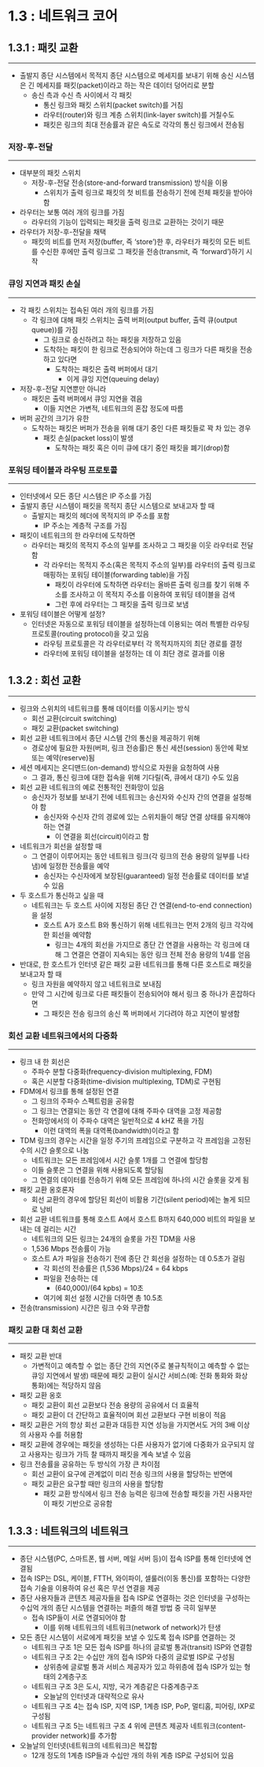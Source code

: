# 1.3 : 네트워크 코어

## 1.3.1 : 패킷 교환

---

-   출발지 종단 시스템에서 목적지 종단 시스템으로 메세지를 보내기 위해 송신 시스템은 긴 메세지를 패킷(packet)이라고 하는 작은 데이터 덩어리로 분할
    -   송신 측과 수신 측 사이에서 각 패킷
        -   통신 링크와 패킷 스위치(packet switch)를 거침
        -   라우터(router)와 링크 계층 스위치(link-layer switch)를 거칠수도
        -   패킷은 링크의 최대 전송률과 같은 속도로 각각의 통신 링크에서 전송됨

### 저장-후-전달

---

-   대부분의 패킷 스위치
    -   저장-후-전달 전송(store-and-forward transmission) 방식을 이용
        -   스위치가 출력 링크로 패킷의 첫 비트를 전송하기 전에 전체 패킷을 받아야 함
-   라우터는 보통 여러 개의 링크를 가짐
    -   라우터의 기능이 입력되는 패킷을 출력 링크로 교환하는 것이기 때문
-   라우터가 저장-후-전달을 채택
    -   패킷의 비트를 먼저 저장(buffer, 즉 ‘store’)한 후, 라우터가 패킷의 모든 비트를 수신한 후에만 출력 링크로 그 패킷을 전송(transmit, 즉 ‘forward’)하기 시작

### 큐잉 지연과 패킷 손실

---

-   각 패킷 스위치는 접속된 여러 개의 링크를 가짐
    -   각 링크에 대해 패킷 스위치는 출력 버퍼(output buffer, 출력 큐(output queue))를 가짐
        -   그 링크로 송신하려고 하는 패킷을 저장하고 있음
        -   도착하는 패킷이 한 링크로 전송되어야 하는데 그 링크가 다른 패킷을 전송하고 있다면
            -   도착하는 패킷은 출력 버퍼에서 대기
                -   이게 큐잉 지연(queuing delay)
-   저장-후-전달 지연뿐만 아니라
    -   패킷은 출력 버퍼에서 큐잉 지연을 겪음
        -   이들 지연은 가변적, 네트워크의 혼잡 정도에 따름
-   버퍼 공간의 크기가 유한
    -   도착하는 패킷은 버퍼가 전송을 위해 대기 중인 다른 패킷들로 꽉 차 있는 경우
        -   패킷 손실(packet loss)이 발생
            -   도착하는 패킷 혹은 이미 큐에 대기 중인 패킷을 폐기(drop)함

### 포워딩 테이블과 라우팅 프로토콜

---

-   인터넷에서 모든 종단 시스템은 IP 주소를 가짐
-   출발지 종단 시스템이 패킷을 목적지 종단 시스템으로 보내고자 할 때
    -   출발지는 패킷의 헤더에 목적지의 IP 주소를 포함
        -   IP 주소는 계층적 구조를 가짐
-   패킷이 네트워크의 한 라우터에 도착하면
    -   라우터는 패킷의 목적지 주소의 일부를 조사하고 그 패킷을 이웃 라우터로 전달함
        -   각 라우터는 목적지 주소(혹은 목적지 주소의 일부)를 라우터의 출력 링크로 매핑하는 포워딩 테이블(forwarding table)을 가짐
            -   패킷이 라우터에 도착하면 라우터는 올바른 출력 링크를 찾기 위해 주소를 조사하고 이 목적지 주소를 이용하여 포워딩 테이블을 검색
            -   그런 후에 라우터는 그 패킷을 출력 링크로 보냄
-   포워딩 테이블은 어떻게 설정?
    -   인터넷은 자동으로 포워딩 테이블을 설정하는데 이용되는 여러 특별한 라우팅 프로토콜(routing protocol)을 갖고 있음
        -   라우팅 프로토콜은 각 라우터로부터 각 목적지까지의 최단 경로를 결정
        -   라우터에 포워딩 테이블을 설정하는 데 이 최단 경로 결과를 이용

## 1.3.2 : 회선 교환

---

-   링크와 스위치의 네트워크를 통해 데이터를 이동시키는 방식
    -   회선 교환(circuit switching)
    -   패킷 교환(packet switching)
-   회선 교환 네트워크에서 종단 시스템 간의 통신을 제공하기 위해
    -   경로상에 필요한 자원(버퍼, 링크 전송률)은 통신 세션(session) 동안에 확보 또는 예약(reserve)됨
-   세션 메세지는 온디맨드(on-demand) 방식으로 자원을 요청하여 사용
    -   그 결과, 통신 링크에 대한 접속을 위해 기다릴(즉, 큐에서 대기) 수도 있음
-   회선 교환 네트워크의 예로 전통적인 전화망이 있음
    -   송신자가 정보를 보내기 전에 네트워크는 송신자와 수신자 간의 연결을 설정해야 함
        -   송신자와 수신자 간의 경로에 있는 스위치들이 해당 연결 상태를 유지해야 하는 연결
            -   이 연결을 회선(circuit)이라고 함
-   네트워크가 회선을 설정할 때
    -   그 연결이 이루어지는 동안 네트워크 링크(각 링크의 전송 용량의 일부를 나타냄)에 일정한 전송률을 예약
        -   송신자는 수신자에게 보장된(guaranteed) 일정 전송률로 데이터를 보낼 수 있음
-   두 호스트가 통신하고 싶을 때
    -   네트워크는 두 호스트 사이에 지정된 종단 간 연결(end-to-end connection)을 설정
        -   호스트 A가 호스트 B와 통신하기 위해 네트워크는 먼저 2개의 링크 각각에 한 회선을 예약함
            -   링크는 4개의 회선을 가지므로 종단 간 연결을 사용하는 각 링크에 대해 그 연결은 연결이 지속되는 동안 링크 전체 전송 용량의 1/4를 얻음
-   반대로, 한 호스트가 인터넷 같은 패킷 교환 네트워크를 통해 다른 호스트로 패킷을 보내고자 할 때
    -   링크 자원을 예약하지 않고 네트워크로 보내짐
    -   만약 그 시간에 링크로 다른 패킷들이 전송되어야 해서 링크 중 하나가 혼잡하다면
        -   그 패킷은 전송 링크의 송신 쪽 버퍼에서 기다려야 하고 지연이 발생함

### 회선 교환 네트워크에서의 다중화

---

-   링크 내 한 회선은
    -   주파수 분할 다중화(frequency-division multiplexing, FDM)
    -   혹은 시분할 다중화(time-division multiplexing, TDM)로 구현됨
-   FDM에서 링크를 통해 설정된 연결
    -   그 링크의 주파수 스펙트럼을 공유함
    -   그 링크는 연결되는 동안 각 연결에 대해 주파수 대역을 고정 제공함
    -   전화망에서의 이 주파수 대역은 일반적으로 4 kHZ 폭을 가짐
        -   이런 대역의 폭을 대역폭(bandwidth)이라고 함
-   TDM 링크의 경우는 시간을 일정 주기의 프레임으로 구분하고 각 프레임을 고정된 수의 시간 슬롯으로 나눔
    -   네트워크는 모든 프레임에서 시간 슬롯 1개를 그 연결에 할당함
    -   이들 슬롯은 그 연결을 위해 사용되도록 할당됨
    -   그 연결의 데이터를 전송하기 위해 모든 프레임에 하나의 시간 슬롯을 갖게 됨
-   패킷 교환 옹호론자
    -   회선 교환의 경우에 할당된 회선이 비활용 기간(silent period)에는 놀게 되므로 낭비
-   회선 교환 네트워크를 통해 호스트 A에서 호스트 B까지 640,000 비트의 파일을 보내는 데 걸리는 시간
    -   네트워크의 모든 링크는 24개의 슬롯을 가진 TDM을 사용
    -   1,536 Mbps 전송률이 가능
    -   호스트 A가 파일을 전송하기 전에 종단 간 회선을 설정하는 데 0.5초가 걸림
        -   각 회선의 전송률은 (1,536 Mbps)/24 = 64 kbps
        -   파일을 전송하는 데
            -   (640,000)/(64 kpbs) = 10초
        -   여기에 회선 설정 시간을 더하면 총 10.5초
-   전송(transmission) 시간은 링크 수와 무관함

### 패킷 교환 대 회선 교환

---

-   패킷 교환 반대
    -   가변적이고 예측할 수 없는 종단 간의 지연(주로 불규칙적이고 예측할 수 없는 큐잉 지연에서 발생) 때문에 패킷 교환이 실시간 서비스(예: 전화 통화와 화상 통화)에는 적당하지 않음
-   패킷 교환 옹호
    -   패킷 교환이 회선 교환보다 전송 용량의 공유에서 더 효율적
    -   패킷 교환이 더 간단하고 효율적이며 회선 교환보다 구현 비용이 적음
-   패킷 교환은 거의 항상 회선 교환과 대등한 지연 성능을 가지면서도 거의 3배 이상의 사용자 수를 허용함
-   패킷 교환에 경우에는 패킷을 생성하는 다른 사용자가 없기에 다중화가 요구되지 않고 사용자는 링크가 가득 찰 때까지 패킷을 계속 보낼 수 있음
-   링크 전송률을 공유하는 두 방식의 가장 큰 차이점
    -   회선 교환이 요구에 관계없이 미리 전송 링크의 사용을 할당하는 반면에
    -   패킷 교환은 요구할 때만 링크의 사용을 할당함
        -   패킷 교환 방식에서 링크 전송 능력은 링크에 전송할 패킷을 가진 사용자만이 패킷 기반으로 공유함

## 1.3.3 : 네트워크의 네트워크

---

-   종단 시스템(PC, 스마트폰, 웹 서버, 메일 서버 등)이 접속 ISP를 통해 인터넷에 연결됨
-   접속 ISP는 DSL, 케이블, FTTH, 와이파이, 셀룰러(이동 통신)를 포함하는 다양한 접속 기술을 이용하여 유선 혹은 무선 연결을 제공
-   종단 사용자들과 콘텐츠 제공자들을 접속 ISP로 연결하는 것은 인터넷을 구성하는 수십억 개의 종단 시스템을 연결하는 퍼즐의 해결 방법 중 극히 일부분
    -   접속 ISP들이 서로 연결되어야 함
        -   이를 위해 네트워크의 네트워크(network of network)가 탄생
-   모든 종단 시스템이 서로에게 패킷을 보낼 수 있도록 접속 ISP를 연결하는 것
    -   네트워크 구조 1은 모든 접속 ISP를 하나의 글로벌 통과(transit) ISP와 연결함
    -   네트워크 구조 2는 수십만 개의 접속 ISP와 다중의 글로벌 ISP로 구성됨
        -   상위층에 글로벌 통과 서비스 제공자가 있고 하위층에 접속 ISP가 있는 형태의 2계층구조
    -   네트워크 구조 3은 도시, 지방, 국가 계층같은 다중계층구조
        -   오늘날의 인터넷과 대략적으로 유사
    -   네트워크 구조 4는 접속 ISP, 지역 ISP, 1계층 ISP, PoP, 멀티홈, 피어링, IXP로 구성됨
    -   네트워크 구조 5는 네트워크 구조 4 위에 콘텐츠 제공자 네트워크(content-provider network)를 추가함
-   오늘날의 인터넷(네트워크의 네트워크)은 복잡함
    -   12개 정도의 1계층 ISP들과 수십만 개의 하위 계층 ISP로 구성되어 있음
